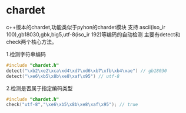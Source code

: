 # chardet
c++版本的chardet,功能类似于pyhon的chardet模块
支持 ascii(iso_ir 100),gb18030,gbk,big5,utf-8(iso_ir 192)等编码的自动检测
主要有detect和check两个核心方法。

1.检测字符串编码
```c++
#include "chardet.h"
detect("\xb2\xe2\xca\xd4\xd7\xd6\xb7\xfb\xb4\xae") // gb18030
detect("\xe6\xb5\x8b\xe8\xaf\x95") // utf-8
```

2.检测是否属于指定编码类型
```c++
#include "chardet.h"
check("utf-8","\xe6\xb5\x8b\xe8\xaf\x95"); // true
```
